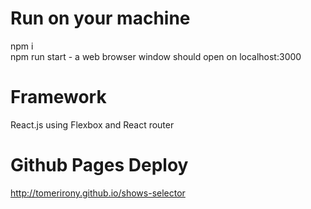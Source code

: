 
# Run on your machine #
npm i
<br/>
npm run start - a web browser window should open on localhost:3000

# Framework #

React.js using Flexbox and React router

# Github Pages Deploy #
http://tomerirony.github.io/shows-selector
